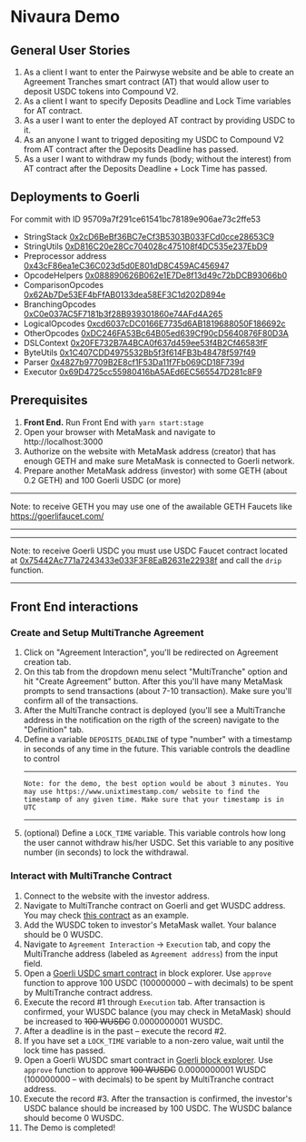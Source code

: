 # Nivaura Demo

## General User Stories

1. As a client I want to enter the Pairwyse website and be able to create an Agreement Tranches smart contract (AT) that would allow user to deposit USDC tokens into Compound V2.
2. As a client I want to specify Deposits Deadline and Lock Time variables for AT contract.
3. As a user I want to enter the deployed AT contract by providing USDC to it.
4. As an anyone I want to trigged depositing my USDC to Compound V2 from AT contract after the Deposits Deadline has passed.
5. As a user I want to withdraw my funds (body; without the interest) from AT contract after the Deposits Deadline + Lock Time has passed.

## Deployments to Goerli

For commit with ID 95709a7f291ce61541bc78189e906ae73c2ffe53

- StringStack [0x2cD6BeBf36BC7eCf3B5303B033FCd0cce28653C9](https://goerli.etherscan.io/address/0x2cD6BeBf36BC7eCf3B5303B033FCd0cce28653C9#code)
- StringUtils [0xD816C20e28Cc704028c475108f4DC535e237EbD9](https://goerli.etherscan.io/address/0xD816C20e28Cc704028c475108f4DC535e237EbD9#code)
- Preprocessor address [0x43cF86ea1eC36C023d5d0E801dD8C459AC456947](https://goerli.etherscan.io/address/0x43cF86ea1eC36C023d5d0E801dD8C459AC456947#code)
- OpcodeHelpers [0x088890626B062e1E7De8f13d49c72bDCB93066b0](https://goerli.etherscan.io/address/0x088890626B062e1E7De8f13d49c72bDCB93066b0#code)
- ComparisonOpcodes [0x62Ab7De53EF4bFfAB0133dea58EF3C1d202D894e](https://goerli.etherscan.io/address/0x62Ab7De53EF4bFfAB0133dea58EF3C1d202D894e#code)
- BranchingOpcodes [0xC0e037AC5F7181b3f28B939301860e74AFd4A265](https://goerli.etherscan.io/address/0xC0e037AC5F7181b3f28B939301860e74AFd4A265#code)
- LogicalOpcodes [0xcd6037cDC0166E7735d6AB1819688050F186692c](https://goerli.etherscan.io/address/0xcd6037cDC0166E7735d6AB1819688050F186692c#code)
- OtherOpcodes [0xDC246FA53Bc64B05ed639Cf90cD5640876F80D3A](https://goerli.etherscan.io/address/0xDC246FA53Bc64B05ed639Cf90cD5640876F80D3A#code)
- DSLContext [0x20FE732B7A4BCA0f637d459ee53f4B2Cf46583fF](https://goerli.etherscan.io/address/0x20FE732B7A4BCA0f637d459ee53f4B2Cf46583fF#code)
- ByteUtils [0x1C407CDD4975532Bb5f3f614FB3b48478f597f49](https://goerli.etherscan.io/address/0x1C407CDD4975532Bb5f3f614FB3b48478f597f49#code)
- Parser [0x4827b97709B2E8cf1F53Da11f7Fb069CD18F739d](https://goerli.etherscan.io/address/0x4827b97709B2E8cf1F53Da11f7Fb069CD18F739d#code)
- Executor [0x69D4725cc55980416bA5AEd6EC565547D281c8F9](https://goerli.etherscan.io/address/0x69D4725cc55980416bA5AEd6EC565547D281c8F9#code)

## Prerequisites

1. **Front End.** Run Front End with `yarn start:stage`
2. Open your browser with MetaMask and navigate to http://localhost:3000
3. Authorize on the website with MetaMask address (creator) that has enough GETH and make sure MetaMask is connected to Goerli network.
4. Prepare another MetaMask address (investor) with some GETH (about 0.2 GETH) and 100 Goerli USDC (or more)

<hr>

Note: to receive GETH you may use one of the awailable GETH Faucets like https://goerlifaucet.com/

<hr>
<hr>

Note: to receive Goerli USDC you must use USDC Faucet contract located at [0x75442Ac771a7243433e033F3F8EaB2631e22938f](https://goerli.etherscan.io/address/0x75442ac771a7243433e033f3f8eab2631e22938f#writeContract) and call the `drip` function.

<hr>

## Front End interactions

### Create and Setup MultiTranche Agreement

1. Click on "Agreement Interaction", you'll be redirected on Agreement creation tab.
2. On this tab from the dropdown menu select "MultiTranche" option and hit "Create Agreement" button. After this you'll have many MetaMask prompts to send transactions (about 7-10 transaction). Make sure you'll confirm all of the transactions.
3. After the MultiTranche contract is deployed (you'll see a MultiTranche address in the notification on the rigth of the screen) navigate to the "Definition" tab.
4. Define a variable `DEPOSITS_DEADLINE` of type "number" with a timestamp in seconds of any time in the future. This variable controls the deadline to control <hr>
   `Note: for the demo, the best option would be about 3 minutes. You may use https://www.unixtimestamp.com/ website to find the timestamp of any given time. Make sure that your timestamp is in UTC`
   <hr>
5. (optional) Define a `LOCK_TIME` variable. This variable controls how long the user cannot withdraw his/her USDC. Set this variable to any positive number (in seconds) to lock the withdrawal.

### Interact with MultiTranche Contract

1. Connect to the website with the investor address.
2. Navigate to MultiTranche contract on Goerli and get WUSDC address. You may check [this contract](https://goerli.etherscan.io/address/0xf7322923a414629b9A53422eD64a0874DFF3d8Ec#readContract) as an example.
3. Add the WUSDC token to investor's MetaMask wallet. Your balance should be 0 WUSDC.
4. Navigate to `Agreement Interaction` -> `Execution` tab, and copy the MultiTranche address (labeled as `Agreement address`) from the input field.
5. Open a [Goerli USDC smart contract](https://goerli.etherscan.io/token/0x07865c6E87B9F70255377e024ace6630C1Eaa37F?a=0x127a009e97644e25f4f5f3cb37e5c78bcf5f4c34#writeProxyContract) in block explorer. Use `approve` function to approve 100 USDC (100000000 – with decimals) to be spent by MultiTranche contract address.
6. Execute the record #1 through `Execution` tab. After transaction is confirmed, your WUSDC balance (you may check in MetaMask) should be increased to <strike>100 WUSDC</strike> 0.0000000001 WUSDC.
7. After a deadline is in the past – execute the record #2.
8. If you have set a `LOCK_TIME` variable to a non-zero value, wait until the lock time has passed.
9. Open a Goerli WUSDC smart contract in [Goerli block explorer](https://goerli.etherscan.io/). Use `approve` function to approve <strike>100 WUSDC</strike> 0.0000000001 WUSDC (100000000 – with decimals) to be spent by MultiTranche contract address.
10. Execute the record #3. After the transaction is confirmed, the investor's USDC balance should be increased by 100 USDC. The WUSDC balance should become 0 WUSDC.
11. The Demo is completed!

